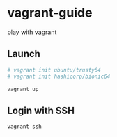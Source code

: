 # vagrant-guide
play with vagrant

## Launch

```sh
# vagrant init ubuntu/trusty64
# vagrant init hashicorp/bionic64

vagrant up

```

## Login with SSH

```sh
vagrant ssh
```
